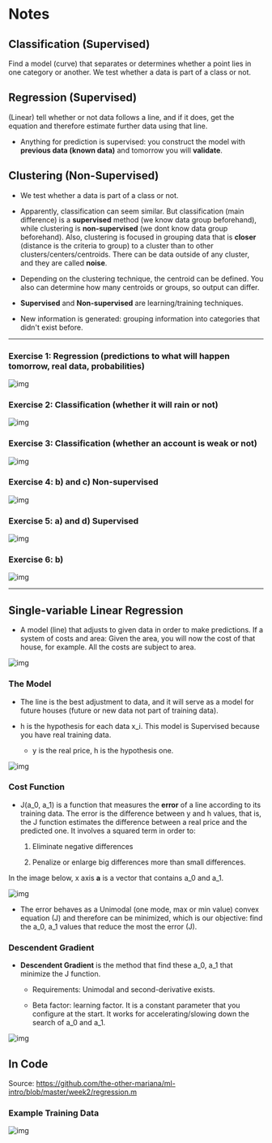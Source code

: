 # Notes

## Classification (Supervised)

Find a model (curve) that separates or determines whether a point lies in one category or another. We test whether a data is part of a class or not.

## Regression (Supervised)

(Linear) tell whether or not data follows a line, and if it does, get the equation and therefore estimate further data using that line.

- Anything for prediction is supervised: you construct the model with **previous data (known data)** and tomorrow you will **validate**.

## Clustering (Non-Supervised)

- We test whether a data is part of a class or not. 

- Apparently, classification can seem  similar. But classification (main difference) is a **supervised** method (we know data group beforehand), while clustering is **non-supervised** (we dont know data group beforehand). Also, clustering is focused in grouping data that is **closer** (distance is the criteria to group) to a cluster than to other clusters/centers/centroids. There can be data outside of any cluster, and they are called **noise**.

- Depending on the clustering technique, the centroid can be defined. You also can determine how many centroids or groups, so output can differ.

- **Supervised** and **Non-supervised** are learning/training techniques.

- New information is generated: grouping information into categories that didn't exist before.

----

### Exercise 1: Regression (predictions to what will happen tomorrow, real data, probabilities)

![img](https://github.com/the-other-mariana/ml-intro/blob/master/week2/res/ex01.PNG?raw=true)

### Exercise 2: Classification (whether it will rain or not)

![img](https://github.com/the-other-mariana/ml-intro/blob/master/week2/res/ex02.PNG?raw=true)

### Exercise 3: Classification (whether an account is weak or not)

![img](https://github.com/the-other-mariana/ml-intro/blob/master/week2/res/ex03.PNG?raw=true)

### Exercise 4: b) and c) Non-supervised

![img](https://github.com/the-other-mariana/ml-intro/blob/master/week2/res/ex04.PNG?raw=true)

### Exercise 5: a) and d) Supervised

![img](https://github.com/the-other-mariana/ml-intro/blob/master/week2/res/ex05.PNG?raw=true)

### Exercise 6: b)

![img](https://github.com/the-other-mariana/ml-intro/blob/master/week2/res/ex06.PNG?raw=true)

----

## Single-variable Linear Regression

- A model (line) that adjusts to given data in order to make predictions. If a system of costs and area: Given the area, you will now the cost of that house, for example. All the costs are subject to area.

![img](https://github.com/the-other-mariana/ml-intro/blob/master/week2/res/reg-01.PNG?raw=true)

### The Model

- The line is the best adjustment to data, and it will serve as a model for future houses (future or new data not part of training data).

- h is the hypothesis for each data x_i. This model is Supervised because you have real training data.

    - y is the real price, h is the hypothesis one.

![img](https://github.com/the-other-mariana/ml-intro/blob/master/week2/res/reg-02.PNG?raw=true)

### Cost Function

- J(a_0, a_1) is a function that measures the **error** of a line according to its training data. The error is the difference between y and h values, that is, the J function estimates the difference between a real price and the predicted one. It involves a squared term in order to:

    1. Eliminate negative differences

    2. Penalize or enlarge big differences more than small differences.

In the image below, x axis **a** is a vector that contains a_0 and a_1.

![img](https://github.com/the-other-mariana/ml-intro/blob/master/week2/res/reg-03.PNG?raw=true)

- The error behaves as a Unimodal (one mode, max or min value) convex equation (J) and therefore can be minimized, which is our objective: find the a_0, a_1 values that reduce the most the error (J).

### Descendent Gradient

- **Descendent Gradient** is the method that find these a_0, a_1 that minimize the J function.

    - Requirements: Unimodal and second-derivative exists.

    - Beta factor: learning factor. It is a constant parameter that you configure at the start. It works for accelerating/slowing down the search of a_0 and a_1.

![img](https://github.com/the-other-mariana/ml-intro/blob/master/week2/res/reg-04.PNG?raw=true)


## In Code

Source: https://github.com/the-other-mariana/ml-intro/blob/master/week2/regression.m

### Example Training Data

![img](https://github.com/the-other-mariana/ml-intro/blob/master/week2/out.png?raw=true)